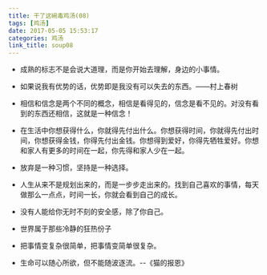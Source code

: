 ```yaml
---
title: 干了这碗毒鸡汤(08)
tags: [鸡汤]
date: 2017-05-05 15:53:17
categories: 鸡汤
link_title: soup08
---
```

- 成熟的标志不是会说大道理，而是你开始去理解，身边的小事情。

- 如果说我有优势的话，优势即是我没有可以失去的东西。——村上春树

- 相信和信念是两个不同的概念，相信是看得见的，信念是看不见的。对没有看到的东西还相信，这就是一种信念！


<!--more-->

- 在生活中你想获得什么，你就得先付出什么。你想获得时间，你就得先付出时间，你想获得金钱，你得先付出金钱。你想得到爱好，你得先牺牲爱好。你想和家人有更多的时间在一起，你先得和家人少在一起。


- 放弃是一种习惯，坚持是一种选择。


- 人生从来不是规划出来的，而是一步步走出来的。找到自己喜欢的事情，每天做那么一点点，时间一长，你就会看到自己的成长。

- 没有人能给你无时不刻的安全感，除了你自己。

- 世界属于那些冷静的狂热份子

- 把事情变复杂很简单，把事情变简单很复杂。

- 生命可以随心所欲，但不能随波逐流。--《猫的报恩》
